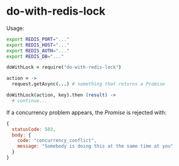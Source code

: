 # do-with-redis-lock

Usage:

```bash
export REDIS_PORT="..."
export REDIS_HOST="..."
export REDIS_AUTH="..."
export REDIS_DB="..."
```

```coffee
doWithLock = require("do-with-redis-lock")

action = ->
  request.getAsync(...) # something that returns a Promise

doWithLock(action, key).then (result) ->
  # continue...
```

If a concurrency problem appears, the *Promise* is rejected with:
```js
{
  statusCode: 503,
  body: {
    code: "concurrency_conflict",
    message: "Somebody is doing this at the same time at you"
  }
}
```
